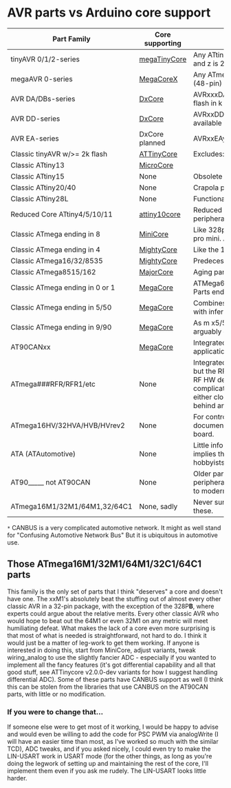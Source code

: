 # AVR parts vs Arduino core support

Part Family                     | Core supporting | Comments 
--------------------------------|-----------------|--------------------------------
tinyAVR 0/1/2-series            | [megaTinyCore](https://github.com/SpenceKonde/DxCore)| Any ATtiny ending in yz, where y is 0, 1, or 2, and z is 2, 4, 6, or 7 
megaAVR 0-series                | [MegaCoreX](https://github.com/MCUdude/MegaCoreX)| Any ATmega ending in 08 (32-pin) or 09 (48-pin)
AVR DA/DBs-series               | [DxCore](https://github.com/SpenceKonde/DxCore)| AVRxxxDAyy or AVRxxxDByy, where xxx is flash in k and yy is pincount. 
AVR DD-series                   | [DxCore](https://github.com/SpenceKonde/DxCore)| AVRxxDDyy - pincounts of 14, 20, 28 and 32 available
AVR EA-series                   | DxCore planned  | AVRxxEAyy - Unreleased.
Classic tinyAVR w/>= 2k flash   | [ATTinyCore](https://github.com/SpenceKonde/ATTinyCore) | Excludes: t20, t40, t28L
Classic ATtiny13                | [MicroCore](https://github.com/MCUdude/MicroCore) |  
Classic ATtiny15                | None            | Obsolete and out of production
Classic ATtiny20/40             | None            | Crapola parts
Classic ATtiny28L               | None            | Functionally obsolete. And it has no SRAM! 
Reduced Core ATtiny4/5/10/11    | [attiny10core](https://github.com/technoblogy/attiny10core)    | Reduced core parts. Not only are the peripherals disappointing, the CPU is gimped. 
Classic ATmega ending in 8      | [MiniCore](https://github.com/MCUdude/MiniCore)| Like 328p/pb and so on. Used in nano, uno, pro mini. All are better w/MiniCore. 
Classic ATmega ending in 4      | [MightyCore](https://github.com/MCUdude/MightyCore)| Like the 1284p and 324pb.
Classic ATmega16/32/8535        | [MightyCore](https://github.com/MCUdude/MightyCore)| Predecessors to the x4-series
Classic ATmega8515/162          | [MajorCore](https://github.com/MCUdude/MajorCore)| Aging parts with little to recommend them, 
Classic ATmega ending in 0 or 1 | [MegaCore](https://github.com/MCUdude/MegaCore)| ATMega64/128/640/1281/1280/2560/2561. Parts ending in 0 have 100 pins, rest 64.
Classic ATmega ending in 5/50   | [MegaCore](https://github.com/MCUdude/MegaCore)| Combines the pincount of the previous line with inferior peripheral selection.
Classic ATmega ending in 9/90   | [MegaCore](https://github.com/MCUdude/MegaCore)| As m x5/50, only those extra pins can drive arguably obsolete, rarely seen passive LCDs. 
AT90CANxx                       | [MegaCore](https://github.com/MCUdude/MegaCore)| Integrated CANBUS`*`for automotive applications. 
ATmega###RFR/RFR1/etc           | None            | Integrated radio communiction functionality, but the RF suff isn't documented publically.<br/>RF HW design is hard and has legal complications, and the RF functionaliity uses either closed source lib or docs are hidden behind an NDA. 
ATmega16HV/32HVA/HVB/HVrev2     | None            | For controlling LiPo charging up to 4S. Scant documentation. Just buy a balancing charger board. 
ATA (ATAutomotive)              | None            | Little info available, and what is avaiable implies that they are not a good fit for hobbyists. 
AT90_____ not AT90CAN           | None            | Older parts, each family with a confusing peripheral (either USB or a fancy timer similar to modern TCD called a PSC
ATmega16M1/32M1/64M1,32/64C1    | None, sadly     | Never sure why nobody made a core for these. 

`*` CANBUS is a very complicated automotive network. It might as well stand for "Confusing Automotive Network Bus" But it is ubiquitous in automotive use.

## Those ATmega16M1/32M1/64M1/32C1/64C1 parts
This family is the only set of parts that I think "deserves" a core and doesn't have one. The xxM1's absolutely beat the stuffing out of almost every other classic AVR in a 32-pin package, with the exception of the 328P**B**, where experts could argue about the relative merits. Every other classic AVR who would hope to beat out the 64M1 or even 32M1 on any metric will meet humiliating defeat. What makes the lack of a core even more surprising is that most of what is needed is straightforward, not hard to do. I think it would just be a matter of leg-work to get them working. If anyone is interested in doing this, start from MiniCore, adjust variants, tweak wiring_analog to use the slightly fancier ADC - especially if you wanted to implement all the fancy features (it's got differential capability and all that good stuff, see ATTinycore v2.0.0-dev variants for how I suggest handling differential ADC). Some of these parts have CANBUS support as well (I think this can be stolen from the libraries that use CANBUS on the AT90CAN parts, with little or no modification. 
### If you were to change that... 
If someone else were to get most of it working, I would be happy to advise and would even be willing to add the code for PSC PWM via analogWrite (I will have an easier time than most, as I've worked so much with the similar TCD), ADC tweaks, and if you asked nicely, I could even try to make the LIN-USART work in USART mode (for the other things, as long as you're doing the legwork of setting up and maintaining the rest of the core, I'll implement them even if you ask me rudely. The LIN-USART looks little harder.  
